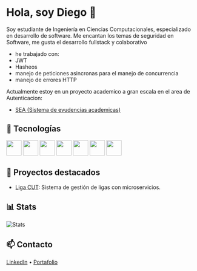 # Hola, soy Diego 👋

Soy estudiante de Ingeniería en Ciencias Computacionales, especializado en desarrollo de software.
Me encantan los temas de seguridad en Software, me gusta el desarrollo fullstack y colaborativo

- he trabajado con:
- JWT
- Hasheos
- manejo de peticiones asincronas para el manejo de concurrencia
- manejo de errores HTTP

Actualmente estoy en un proyecto academico a gran escala en el area de Autenticacion:
- [SEA (Sistema de evudencias academicas)](https://github.com/Sistema-de-Evidencias-Academicas)

## 🚀 Tecnologías

<p align="left">
  <img src="https://cdn.jsdelivr.net/gh/devicons/devicon/icons/python/python-original.svg" width="40"/>
  <img src="https://cdn.jsdelivr.net/gh/devicons/devicon/icons/fastapi/fastapi-original.svg" width="40"/>
  <img src="https://cdn.jsdelivr.net/gh/devicons/devicon/icons/postgresql/postgresql-original.svg" width="40"/>
  <img src="https://cdn.jsdelivr.net/gh/devicons/devicon/icons/docker/docker-original.svg" width="40"/>
  <img src="https://cdn.jsdelivr.net/gh/devicons/devicon/icons/nextjs/nextjs-original.svg" width="40"/>
  <img src="https://cdn.jsdelivr.net/gh/devicons/devicon/icons/react/react-original.svg" width="40"/>
  <img src="https://cdn.jsdelivr.net/gh/devicons/devicon/icons/typescript/typescript-original.svg" width="40"/>
</p>


## 📌 Proyectos destacados
- [Liga CUT](https://github.com/OswaldoJRuiz/Liga_CUT/tree/Diego_Permisos): Sistema de gestión de ligas con microservicios.

## 📊 Stats
![Stats](https://github-readme-stats.vercel.app/api?username=Arxxh&show_icons=true&theme=tokyonight)

## 📫 Contacto
[LinkedIn](https://www.linkedin.com/in/diego-silva-86a1b1361/) • [Portafolio]("portafolio")
